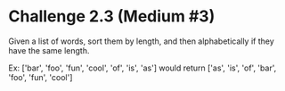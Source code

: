# Challenge 2.3 (Medium #3)

Given a list of words, sort them by length, and then alphabetically if they have the same length.

Ex: ['bar', 'foo', 'fun', 'cool', 'of', 'is', 'as'] would return ['as', 'is', 'of', 'bar', 'foo', 'fun', 'cool']
